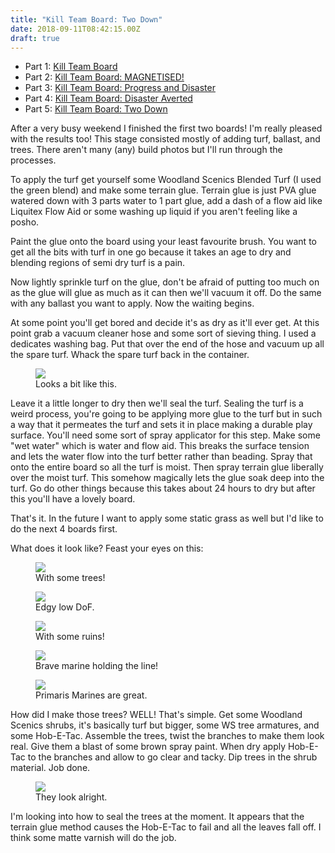 ```yaml
---
title: "Kill Team Board: Two Down"
date: 2018-09-11T08:42:15.00Z
draft: true
---
```


- Part 1: [Kill Team Board](https://www.davidmn.org/kill-team-board/)
- Part 2: [Kill Team Board: MAGNETISED!](https://www.davidmn.org/kill-team-board-magnetised/)
- Part 3: [Kill Team Board: Progress and Disaster](https://www.davidmn.org/kill-team-board-progress-and-disaster)
- Part 4: [Kill Team Board: Disaster Averted](/kill-team-board-disaster-averted/)
- Part 5: [Kill Team Board: Two Down](https://www.davidmn.org/kill-team-board-two-down/)

After a very busy weekend I finished the first two boards! I'm really pleased with the results too! This stage consisted mostly of adding turf, ballast, and trees. There aren't many (any) build photos but I'll run through the processes.

To apply the turf get yourself some Woodland Scenics Blended Turf (I used the green blend) and make some terrain glue. Terrain glue is just PVA glue watered down with 3 parts water to 1 part glue, add a dash of a flow aid like Liquitex Flow Aid or some washing up liquid if you aren't feeling like a posho.

Paint the glue onto the board using your least favourite brush. You want to get all the bits with turf in one go because it takes an age to dry and blending regions of semi dry turf is a pain.

Now lightly sprinkle turf on the glue, don't be afraid of putting too much on as the glue will glue as much as it can then we'll vacuum it off. Do the same with any ballast you want to apply. Now the waiting begins.

At some point you'll get bored and decide it's as dry as it'll ever get. At this point grab a vacuum cleaner hose and some sort of sieving thing. I used a dedicates washing bag. Put that over the end of the hose and vacuum up all the spare turf. Whack the spare turf back in the container.
<figure class="kg-card kg-image-card kg-card-hascaption"><img src="/content/images/2018/09/image-10.png" class="kg-image"><figcaption>Looks a bit like this.</figcaption></figure>
Leave it a little longer to dry then we'll seal the turf. Sealing the turf is a weird process, you're going to be applying more glue to the turf but in such a way that it permeates the turf and sets it in place making a durable play surface. You'll need some sort of spray applicator for this step. Make some "wet water" which is water and flow aid. This breaks the surface tension and lets the water flow into the turf better rather than beading. Spray that onto the entire board so all the turf is moist. Then spray terrain glue liberally over the moist turf. This somehow magically lets the glue soak deep into the turf. Go do other things because this takes about 24 hours to dry but after this you'll have a lovely board.

That's it. In the future I want to apply some static grass as well but I'd like to do the next 4 boards first.

What does it look like? Feast your eyes on this:
<figure class="kg-card kg-image-card kg-card-hascaption"><img src="/content/images/2018/09/image-11.png" class="kg-image"><figcaption>With some trees!</figcaption></figure><figure class="kg-card kg-image-card kg-card-hascaption"><img src="/content/images/2018/09/image-12.png" class="kg-image"><figcaption>Edgy low DoF.</figcaption></figure><figure class="kg-card kg-image-card kg-card-hascaption"><img src="/content/images/2018/09/image-13.png" class="kg-image"><figcaption>With some ruins!</figcaption></figure><figure class="kg-card kg-image-card kg-card-hascaption"><img src="/content/images/2018/09/image-14.png" class="kg-image"><figcaption>Brave marine holding the line!</figcaption></figure><figure class="kg-card kg-image-card kg-card-hascaption"><img src="/content/images/2018/09/image-15.png" class="kg-image"><figcaption>Primaris Marines are great.</figcaption></figure>
How did I make those trees? WELL! That's simple. Get some Woodland Scenics shrubs, it's basically turf but bigger, some WS tree armatures, and some Hob-E-Tac. Assemble the trees, twist the branches to make them look real. Give them a blast of some brown spray paint. When dry apply Hob-E-Tac to the branches and allow to go clear and tacky. Dip trees in the shrub material. Job done.
<figure class="kg-card kg-image-card kg-card-hascaption"><img src="/content/images/2018/09/image-16.png" class="kg-image"><figcaption>They look alright.</figcaption></figure>
I'm looking into how to seal the trees at the moment. It appears that the terrain glue method causes the Hob-E-Tac to fail and all the leaves fall off. I think some matte varnish will do the job.
